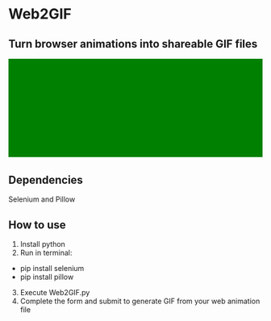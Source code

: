 # Web2GIF
## Turn browser animations into shareable GIF files

<img alt="Web2GIF features" src="animation.gif"/>


## Dependencies
Selenium and Pillow

## How to use

1. Install python
2. Run in terminal:

<ul>
  <li>pip install selenium</li>
  <li>pip install pillow</li>
</ul>

3. Execute Web2GIF.py
4. Complete the form and submit to  generate GIF from your web animation file
